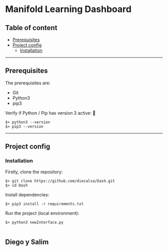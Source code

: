 # Manifold Learning Dashboard


## Table of content

- [Prerequisites](#prerequisites)
- [Project config](#project-config)
  - [Installation](#installation)

----

## Prerequisites 

The prerequisites are:

- Git
- Python3
- pip3

Verify if Python / Pip has version 3 active: :snake:

```
$> python3 --version
$> pip3 --version
```

----

## Project config



### **Installation**

Firstly, clone the repository:
```
$> git clone https://github.com/diecalsa/Dash.git
$> cd Dash
```

Install dependencies:
```
$> pip3 install -r requirements.txt
```

Run the project (local environment):
```
$> python3 newInterface.py
```

```
```


## Diego y Salim
